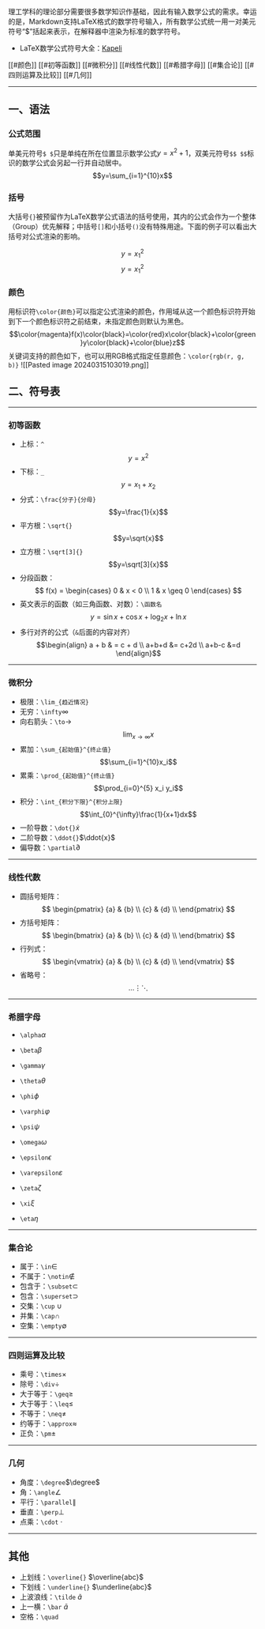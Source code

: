 理工学科的理论部分需要很多数学知识作基础，因此有输入数学公式的需求。幸运的是，Markdown支持LaTeX格式的数学符号输入，所有数学公式统一用一对美元符号“$”括起来表示，在解释器中渲染为标准的数学符号。

+ LaTeX数学公式符号大全：[Kapeli](https://kapeli.com/cheat_sheets/LaTeX_Math_Symbols.docset/Contents/Resources/Documents/index)

[[#颜色]]
[[#初等函数]]
[[#微积分]]
[[#线性代数]]
[[#希腊字母]]
[[#集合论]]
[[#四则运算及比较]]
[[#几何]]

---
## 一、语法

### 公式范围

单美元符号`$ $`只是单纯在所在位置显示数学公式$y=x^2+1$，双美元符号`$$ $$`标识的数学公式会另起一行并自动居中。$$y=\sum_{i=1}^{10}x$$
### 括号

大括号`{}`被预留作为LaTeX数学公式语法的括号使用，其内的公式会作为一个整体（Group）优先解释；中括号`[]`和小括号`()`没有特殊用途。下面的例子可以看出大括号对公式渲染的影响。

$$y=x_1^2$$
$$y={x_1}^2$$
### 颜色

用标识符`\color{颜色}`可以指定公式渲染的颜色，作用域从这一个颜色标识符开始到下一个颜色标识符之前结束，未指定颜色则默认为黑色。
$$\color{magenta}f(x)\color{black}=\color{red}x\color{black}+\color{green}y\color{black}+\color{blue}z$$
关键词支持的颜色如下，也可以用RGB格式指定任意颜色：`\color{rgb(r, g, b)}`
![[Pasted image 20240315103019.png]]
## 二、符号表

---
### 初等函数

+ 上标：`^`
$$y=x^2$$
+ 下标：`_`
$$y=x_1+x_2$$
+ 分式：`\frac{分子}{分母}`
$$y=\frac{1}{x}$$
+ 平方根：`\sqrt{}`
$$y=\sqrt{x}$$
+ 立方根：`\sqrt[3]{}`
$$y=\sqrt[3]{x}$$
+ 分段函数：
$$
f(x) =
\begin{cases}
    0 &  x < 0 \\
    1 &  x \geq 0
\end{cases}
$$
+ 英文表示的函数（如三角函数、对数）：`\函数名`
$$y = \sin x + \cos x + \log_2x + \ln x$$
+ 多行对齐的公式（`&`后面的内容对齐）
$$\begin{align} 
a + b & = c + d \\ 
a+b+d  &= c+2d \\ 
a+b-c &=d 
\end{align}$$

---
### 微积分

+ 极限：`\lim_{趋近情况}`
+ 无穷：`\infty`$\infty$
+ 向右箭头：`\to`$\to$
$$\lim_{x \to \infty} x$$
+ 累加：`\sum_{起始值}^{终止值}`
$$\sum_{i=1}^{10}x_i$$
+ 累乘：`\prod_{起始值}^{终止值}`
$$\prod_{i=0}^{5} x_i y_i$$
+ 积分：`\int_{积分下限}^{积分上限}`
$$\int_{0}^{\infty}\frac{1}{x+1}dx$$
+ 一阶导数：`\dot{}`$\dot{x}$
+ 二阶导数：`\ddot{}`$\ddot{x}$
+ 偏导数：`\partial`$\partial$

---
### 线性代数

+ 圆括号矩阵：
$$
\begin{pmatrix}
{a} & {b} \\ 
{c} & {d} \\ 
\end{pmatrix}
$$
+ 方括号矩阵：
$$
\begin{bmatrix}
{a} & {b} \\ 
{c} & {d} \\ 
\end{bmatrix}
$$
+ 行列式：
$$
\begin{vmatrix}
{a} & {b} \\ 
{c} & {d} \\ 
\end{vmatrix}
$$
+ 省略号：$$\dots \vdots \ddots$$
---
### 希腊字母

+ `\alpha`$\alpha$
+ `\beta`$\beta$
+ `\gamma`$\gamma$

+ `\theta`$\theta$
+ `\phi`$\phi$
+ `\varphi`$\varphi$
+ `\psi`$\psi$
+ `\omega`$\omega$

+ `\epsilon`$\epsilon$
+ `\varepsilon`$\varepsilon$
+ `\zeta`$\zeta$
+ `\xi`$\xi$

+ `\eta`$\eta$

---
### 集合论

+ 属于：`\in`$\in$ 
+ 不属于：`\notin`$\notin$
+ 包含于：`\subset`$\subset$
+ 包含：`\superset`$\supset$
+ 交集：`\cup` $\cup$
+ 并集：`\cap`$\cap$
+ 空集：`\empty`$\emptyset$

---
### 四则运算及比较

+ 乘号：`\times`$\times$
+ 除号：`\div`$\div$
+ 大于等于：`\geq`$\geq$
+ 大于等于：`\leq`$\leq$
+ 不等于：`\neq`$\neq$
+ 约等于：`\approx`$\approx$
+ 正负：`\pm`$\pm$

---
### 几何

+ 角度：`\degree`$\degree$
+ 角：`\angle`$\angle$
+ 平行：`\parallel`$\parallel$
+ 垂直：`\perp`$\perp$
+ 点乘：`\cdot` $\cdot$

---
## 其他

+ 上划线：`\overline{}`  $\overline{abc}$
+ 下划线：`\underline{}` $\underline{abc}$
+ 上波浪线：`\tilde` $\tilde{a}$
+ 上一横：`\bar` $\bar{a}$
+ 空格：`\quad` $\quad$